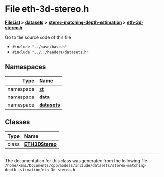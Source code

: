 

# File eth-3d-stereo.h



[**FileList**](files.md) **>** [**datasets**](dir_29ff4802398ba4a572b958e731c7adb4.md) **>** [**stereo-matching-depth-estimation**](dir_e353cfd6010331702b3559c9641f7f23.md) **>** [**eth-3d-stereo.h**](eth-3d-stereo_8h.md)

[Go to the source code of this file](eth-3d-stereo_8h_source.md)



* `#include "../base/base.h"`
* `#include "../../headers/datasets.h"`













## Namespaces

| Type | Name |
| ---: | :--- |
| namespace | [**xt**](namespacext.md) <br> |
| namespace | [**data**](namespacext_1_1data.md) <br> |
| namespace | [**datasets**](namespacext_1_1data_1_1datasets.md) <br> |


## Classes

| Type | Name |
| ---: | :--- |
| class | [**ETH3DStereo**](classxt_1_1data_1_1datasets_1_1ETH3DStereo.md) <br> |



















































------------------------------
The documentation for this class was generated from the following file `/home/kami/Documents/cpp/models/include/datasets/stereo-matching-depth-estimation/eth-3d-stereo.h`


